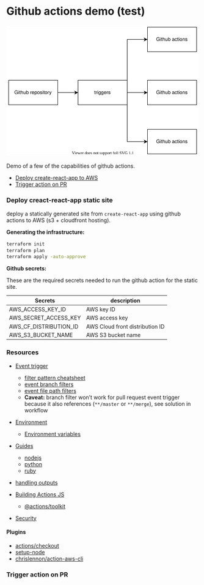 # Github actions demo (test)

![Github actions diagram](./images/github-actions-diagram.svg "Title")

Demo of a few of the capabilities of github actions.

- [Deploy create-react-app to AWS](#deploy-create-react-app-static-site)
- [Trigger action on PR](#trigger-action-on-pr)

### Deploy creact-react-app static site

deploy a statically generated site from `create-react-app` using github actions to AWS (s3 + cloudfront hosting).

**Generating the infrastructure:**

```sh
terraform init
terraform plan
terraform apply -auto-approve
```

**Github secrets:**

These are the required secrets needed to run the github action for the static site.


|Secrets   |  description |
|---|---|
| AWS_ACCESS_KEY_ID  |  AWS key ID  |
| AWS_SECRET_ACCESS_KEY  |  AWS access key |
| AWS_CF_DISTRIBUTION_ID  |  AWS Cloud front distribution ID |
| AWS_S3_BUCKET_NAME| AWS S3 bucket name |

### Resources

- [Event trigger](https://docs.github.com/en/actions/reference/workflow-syntax-for-github-actions#onevent_nametypes)
    - [filter pattern cheatsheet](https://docs.github.com/en/actions/reference/workflow-syntax-for-github-actions#filter-pattern-cheat-sheet)
    - [event branch filters](https://docs.github.com/en/actions/reference/workflow-syntax-for-github-actions#onpushpull_requestbranchestags)
    - [event file path filters](https://docs.github.com/en/actions/reference/workflow-syntax-for-github-actions#onpushpull_requestpaths)
    - **Caveat:** branch filter won’t work for pull request event trigger because it also references (`**/master` or `**/merge`), see solution in workflow
- [Environment](https://docs.github.com/en/actions/reference/workflow-syntax-for-github-actions#env)
    - [Environment variables](https://docs.github.com/en/actions/reference/environment-variables)

- [Guides](https://docs.github.com/en/actions/guides)
    - [nodejs](https://docs.github.com/en/actions/guides/building-and-testing-nodejs)
    - [python](https://docs.github.com/en/actions/guides/building-and-testing-python)
    - [ruby](https://docs.github.com/en/actions/guides/building-and-testing-ruby)
- [handling outputs](https://docs.github.com/en/actions/reference/workflow-commands-for-github-actions#using-workflow-commands-to-access-toolkit-functions)

- [Building Actions JS](https://docs.github.com/en/actions/creating-actions/creating-a-javascript-action)
    - [@actions/toolkit](https://github.com/actions/toolkit)

- [Security](https://docs.github.com/en/actions/learn-github-actions/security-hardening-for-github-actions)

#### Plugins

- [actions/checkout](https://github.com/actions/checkout)
- [setup-node](https://github.com/actions/setup-node)
- [chrislennon/action-aws-cli](https://github.com/chrislennon/action-aws-cli)

### Trigger action on PR 

